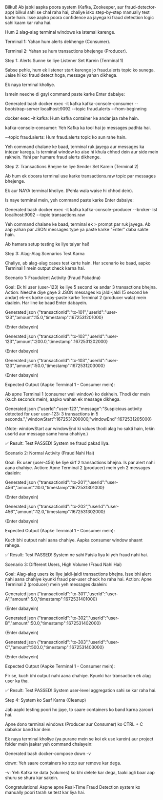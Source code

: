 Bilkul! Ab jabki aapka poora system (Kafka, Zookeeper, aur fraud-detector-app) bilkul sahi se chal raha hai, chaliye isko step-by-step manually test karte hain. Isse aapko poora confidence aa jayega ki fraud detection logic sahi kaam kar raha hai.

Hum 2 alag-alag terminal windows ka istemal karenge.

Terminal 1: Yahan hum alerts dekhenge (Consumer).

Terminal 2: Yahan se hum transactions bhejenge (Producer).

Step 1: Alerts Sunne ke liye Listener Set Karein (Terminal 1)

Sabse pehle, hum ek listener start karenge jo fraud.alerts topic ko sunega. Jaise hi koi fraud detect hoga, message yahan dikhega.

Ek naya terminal kholiye.

Ismein neeche di gayi command paste karke Enter dabaiye:

Generated bash
docker exec -it kafka kafka-console-consumer --bootstrap-server localhost:9092 --topic fraud.alerts --from-beginning


docker exec -it kafka: Hum kafka container ke andar jaa rahe hain.

kafka-console-consumer: Yeh Kafka ka tool hai jo messages padhta hai.

--topic fraud.alerts: Hum fraud.alerts topic ko sun rahe hain.

Yeh command chalane ke baad, terminal ruk jayega aur messages ka intezar karega. Is terminal window ko aise hi khula chhod dein aur side mein rakhein. Yahi par humare fraud alerts dikhenge.

Step 2: Transactions Bhejne ke liye Sender Set Karein (Terminal 2)

Ab hum ek doosra terminal use karke transactions.raw topic par messages bhejenge.

Ek aur NAYA terminal kholiye. (Pehla wala waise hi chhod dein).

Is naye terminal mein, yeh command paste karke Enter dabaiye:

Generated bash
docker exec -it kafka kafka-console-producer --broker-list localhost:9092 --topic transactions.raw

Yeh command chalane ke baad, terminal ek > prompt par ruk jayega. Ab aap yahan par JSON messages type ya paste karke "Enter" daba sakte hain.

Ab hamara setup testing ke liye taiyar hai!

Step 3: Alag-Alag Scenarios Test Karna

Chaliye, ab alag-alag cases test karte hain. Har scenario ke baad, aapko Terminal 1 mein output check karna hai.

Scenario 1: Fraudulent Activity (Fraud Pakadna)

Goal: Ek hi user (user-123) ke liye 5 second ke andar 3 transactions bhejna.
Action: Neeche diye gaye 3 JSON messages ko jaldi-jaldi (5 second ke andar) ek-ek karke copy-paste karke Terminal 2 (producer wala) mein daalein. Har line ke baad Enter dabayein.

Generated json
{"transactionId":"tx-101","userId":"user-123","amount":15.0,"timestamp":1672531201000}
      

(Enter dabayein)

Generated json
{"transactionId":"tx-102","userId":"user-123","amount":200.0,"timestamp":1672531202000}
      

(Enter dabayein)

Generated json
{"transactionId":"tx-103","userId":"user-123","amount":50.0,"timestamp":1672531203000}
      

(Enter dabayein)

Expected Output (Aapke Terminal 1 - Consumer mein):

Ab apne Terminal 1 (consumer wali window) ko dekhein. Thodi der mein (kuch seconds mein), aapko wahan ek message dikhega.

Generated json
{"userId":"user-123","message":"Suspicious activity detected for user user-123: 3 transactions in 5 seconds.","windowStart":1672531200000,"windowEnd":1672531205000}
      

(Note: windowStart aur windowEnd ki values thodi alag ho sakti hain, lekin userId aur message same hona chahiye.)

✅ Result: Test PASSED! System ne fraud pakad liya.

Scenario 2: Normal Activity (Fraud Nahi Hai)

Goal: Ek user (user-456) ke liye sirf 2 transactions bhejna. Is par alert nahi aana chahiye.
Action: Apne Terminal 2 (producer) mein yeh 2 messages daalein:

Generated json
{"transactionId":"tx-201","userId":"user-456","amount":10.0,"timestamp":1672531301000}
      

(Enter dabayein)

Generated json
{"transactionId":"tx-202","userId":"user-456","amount":12.0,"timestamp":1672531302000}
      

(Enter dabayein)

Expected Output (Aapke Terminal 1 - Consumer mein):

Kuch bhi output nahi aana chahiye. Aapka consumer window shaant rahega.

✅ Result: Test PASSED! System ne sahi Faisla liya ki yeh fraud nahi hai.

Scenario 3: Different Users, High Volume (Fraud Nahi Hai)

Goal: Alag-alag users ke liye jaldi-jaldi transactions bhejna. Isse bhi alert nahi aana chahiye kyunki fraud per-user check ho raha hai.
Action: Apne Terminal 2 (producer) mein yeh messages daalein:

Generated json
{"transactionId":"tx-301","userId":"user-A","amount":5.0,"timestamp":1672531401000}
      

(Enter dabayein)

Generated json
{"transactionId":"tx-302","userId":"user-B","amount":50.0,"timestamp":1672531402000}
      

(Enter dabayein)

Generated json
{"transactionId":"tx-303","userId":"user-C","amount":500.0,"timestamp":1672531403000}
      

(Enter dabayein)

Expected Output (Aapke Terminal 1 - Consumer mein):

Fir se, kuch bhi output nahi aana chahiye. Kyunki har transaction ek alag user ka tha.

✅ Result: Test PASSED! System user-level aggregation sahi se kar raha hai.

Step 4: System ko Saaf Karna (Cleanup)

Jab aapki testing poori ho jaye, to saare containers ko band karna zaroori hai.

Apne dono terminal windows (Producer aur Consumer) ko CTRL + C dabakar band kar dein.

Ek naya terminal kholiye (ya purane mein se koi ek use karein) aur project folder mein jaakar yeh command chalayein:

Generated bash
docker-compose down -v

down: Yeh saare containers ko stop aur remove kar dega.

-v: Yeh Kafka ke data (volumes) ko bhi delete kar dega, taaki agli baar aap shuru se shuru kar sakein.

Congratulations! Aapne apne Real-Time Fraud Detection system ko manually poori tarah se test kar liya hai.
